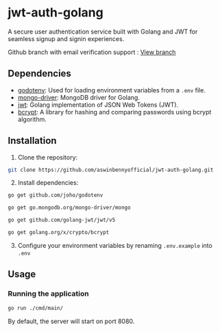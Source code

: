 # jwt-auth-golang

A secure user authentication service built with Golang and JWT for seamless signup and signin experiences.

Github branch with email verification support : [View branch](https://github.com/aswinbennyofficial/jwt-auth-golang/tree/%40aswinbennyofficial/feature/MagicLinkVerification)


## Dependencies

- [godotenv](https://github.com/joho/godotenv): Used for loading environment variables from a `.env` file.
- [mongo-driver](https://go.mongodb.org/mongo-driver/mongo): MongoDB driver for Golang.
- [jwt](https://github.com/golang-jwt/jwt/v5): Golang implementation of JSON Web Tokens (JWT).
- [bcrypt](https://golang.org/x/crypto/bcrypt): A library for hashing and comparing passwords using bcrypt algorithm.

## Installation

1. Clone the repository:

```bash
git clone https://github.com/aswinbennyofficial/jwt-auth-golang.git
```


2. Install dependencies:

```bash
go get github.com/joho/godotenv
```
```bash
go get go.mongodb.org/mongo-driver/mongo
```

```bash
go get github.com/golang-jwt/jwt/v5
```

```bash
go get golang.org/x/crypto/bcrypt
``` 



3. Configure your environment variables by renaming `.env.example` into `.env`


## Usage
### Running the application

```bash
go run ./cmd/main/
```
By default, the server will start on port 8080.
